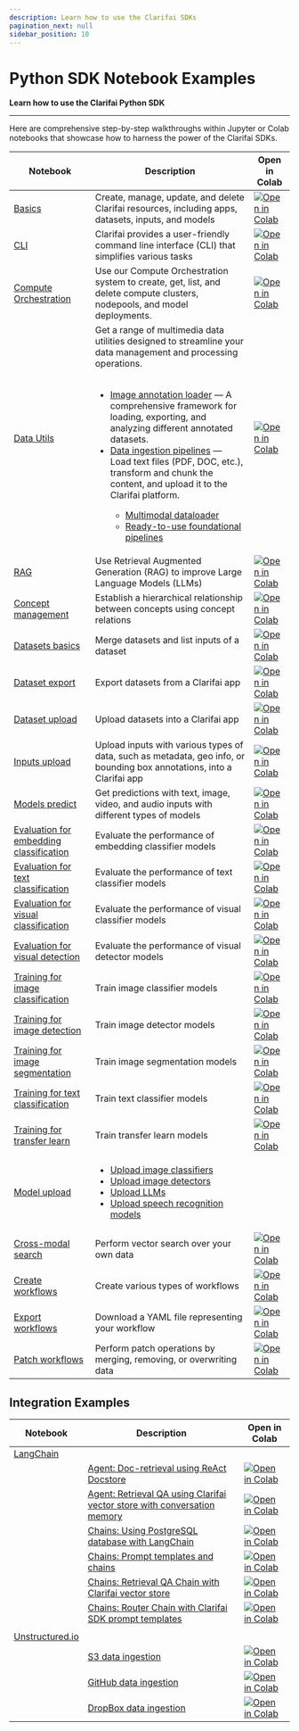 ```yaml
---
description: Learn how to use the Clarifai SDKs
pagination_next: null
sidebar_position: 10
---
```


# Python SDK Notebook Examples

**Learn how to use the Clarifai Python SDK**
<hr />


Here are comprehensive step-by-step walkthroughs within Jupyter or Colab notebooks that showcase how to harness the power of the Clarifai SDKs.

|Notebook  |  Description              |  Open in Colab                |
|----------|---------------------------|-------------------------------|
|  [Basics](https://github.com/Clarifai/examples/blob/main/basics/basics.ipynb) |   Create, manage, update, and delete Clarifai resources, including apps, datasets, inputs, and models |   [![Open in Colab](https://colab.research.google.com/assets/colab-badge.svg)](https://colab.research.google.com/github/Clarifai/examples/blob/main/basics/basics.ipynb)  |
| [CLI](https://github.com/Clarifai/examples/blob/main/CLI/compute_orchestration.ipynb) | Clarifai provides a user-friendly command line interface (CLI) that simplifies various tasks |[![Open in Colab](https://colab.research.google.com/assets/colab-badge.svg)]( https://colab.research.google.com/github/Clarifai/examples/blob/main/CLI/compute_orchestration.ipynb) |
| [Compute Orchestration](https://github.com/Clarifai/examples/blob/main/ComputeOrchestration/crud_operations.ipynb) |Use our Compute Orchestration system to create, get, list, and delete compute clusters, nodepools, and model deployments.|[![Open in Colab](https://colab.research.google.com/assets/colab-badge.svg)](https://colab.research.google.com/github/Clarifai/examples/blob/main/ComputeOrchestration/crud_operations.ipynb)   |
| [Data Utils](https://github.com/Clarifai/examples/tree/main/Data_Utils)  | Get a range of multimedia data utilities designed to streamline your data management and processing operations. <br/> <br/>  <ul> <li>[Image annotation loader](https://github.com/Clarifai/examples/blob/main/Data_Utils/Image%20Annotation/image_annotation_loader.ipynb)  — A comprehensive framework for loading, exporting, and analyzing different annotated datasets.  </li><li> [Data ingestion pipelines](https://github.com/Clarifai/examples/blob/main/Data_Utils/Ingestion%20pipelines/README.md) — Load text files (PDF, DOC, etc.), transform and chunk the content, and upload it to the Clarifai platform. </li> <ul> <li> [Multimodal dataloader](https://github.com/Clarifai/examples/blob/main/Data_Utils/Ingestion%20pipelines/Multimodal_dataloader.ipynb) </li>  <li>[Ready-to-use foundational pipelines](https://github.com/Clarifai/examples/blob/main/Data_Utils/Ingestion%20pipelines/Ready_to_use_foundational_pipelines.ipynb) </li> </ul> </ul> | [![Open in Colab](https://colab.research.google.com/assets/colab-badge.svg)](https://colab.research.google.com/github/Clarifai/examples/blob/main/Data_Utils/Image%20Annotation/image_annotation_loader.ipynb)   |
|[RAG](https://github.com/Clarifai/examples/blob/main/RAG/RAG.ipynb)| Use Retrieval Augmented Generation (RAG) to improve Large Language Models (LLMs) | [![Open in Colab](https://colab.research.google.com/assets/colab-badge.svg)](https://colab.research.google.com/github/Clarifai/examples/blob/main/RAG/RAG.ipynb)  |
| [Concept management](https://github.com/Clarifai/examples/blob/main/concepts/concept_management.ipynb) |  Establish a hierarchical relationship between concepts using concept relations  | [![Open in Colab](https://colab.research.google.com/assets/colab-badge.svg)](https://colab.research.google.com/github/Clarifai/examples/blob/main/concepts/concept_management.ipynb)  |
| [Datasets basics](https://github.com/Clarifai/examples/blob/main/datasets/basics.ipynb) | Merge datasets and list inputs of a dataset  |[![Open in Colab](https://colab.research.google.com/assets/colab-badge.svg)](https://colab.research.google.com/github/Clarifai/examples/blob/main/datasets/basics.ipynb) |
| [Dataset export](https://github.com/Clarifai/examples/blob/main/datasets/export/dataset_export.ipynb) |  Export datasets from a Clarifai app  | [![Open in Colab](https://colab.research.google.com/assets/colab-badge.svg)]( https://colab.research.google.com/github/Clarifai/examples/blob/main/datasets/export/dataset_export.ipynb)   |
| [Dataset upload](https://github.com/Clarifai/examples/blob/main/datasets/upload/dataset_upload.ipynb) | Upload datasets into a Clarifai app  | [![Open in Colab](https://colab.research.google.com/assets/colab-badge.svg)](https://colab.research.google.com/github/Clarifai/examples/blob/main/datasets/upload/dataset_upload.ipynb)     |
| [Inputs upload](https://github.com/Clarifai/examples/blob/main/datasets/upload/input_upload.ipynb) | Upload inputs with various types of data, such as metadata, geo info, or bounding box annotations, into a Clarifai app     |[![Open in Colab](https://colab.research.google.com/assets/colab-badge.svg)](https://colab.research.google.com/github/Clarifai/examples/blob/main/datasets/upload/input_upload.ipynb) |
| [Models predict](https://github.com/Clarifai/examples/blob/main/models/model_predict.ipynb) | Get predictions with text, image, video, and audio inputs with different types of models   | [![Open in Colab](https://colab.research.google.com/assets/colab-badge.svg)](https://colab.research.google.com/github/Clarifai/examples/blob/main/models/model_predict.ipynb)    |
| [Evaluation for embedding classification](https://github.com/Clarifai/examples/blob/main/models/model_eval/embedding_classifier_eval.ipynb) | Evaluate the performance of embedding classifier models    | [![Open in Colab](https://colab.research.google.com/assets/colab-badge.svg)](https://colab.research.google.com/github/Clarifai/examples/blob/main/models/model_eval/embedding_classifier_eval.ipynb)   |
|[Evaluation for text classification](https://github.com/Clarifai/examples/blob/main/models/model_eval/text_classification_eval.ipynb)| Evaluate the performance of text classifier models    | [![Open in Colab](https://colab.research.google.com/assets/colab-badge.svg)](https://colab.research.google.com/github/Clarifai/examples/blob/main/models/model_eval/text_classification_eval.ipynb)    |
|[Evaluation for visual classification](https://github.com/Clarifai/examples/blob/main/models/model_eval/visual_classifier_eval.ipynb) | Evaluate the performance of visual classifier models    | [![Open in Colab](https://colab.research.google.com/assets/colab-badge.svg)](https://colab.research.google.com/github/Clarifai/examples/blob/main/models/model_eval/visual_classifier_eval.ipynb)   |
| [Evaluation for visual detection](https://github.com/Clarifai/examples/blob/main/models/model_eval/visual_detector_eval.ipynb)      | Evaluate the performance of visual detector models   |  [![Open in Colab](https://colab.research.google.com/assets/colab-badge.svg)](https://colab.research.google.com/github/Clarifai/examples/blob/main/models/model_eval/visual_detector_eval.ipynb)    |
| [Training for image classification ](https://github.com/Clarifai/examples/blob/main/models/model_train/image-classification_training.ipynb) | Train image classifier models    | [![Open in Colab](https://colab.research.google.com/assets/colab-badge.svg)](https://colab.research.google.com/github/Clarifai/examples/blob/main/models/model_train/image-classification_training.ipynb)   |
| [Training for image detection](https://github.com/Clarifai/examples/blob/main/models/model_train/image-detection_training.ipynb)  | Train image  detector models    |   [![Open in Colab](https://colab.research.google.com/assets/colab-badge.svg)](https://colab.research.google.com/github/Clarifai/examples/blob/main/models/model_train/image-detection_training.ipynb)   |
| [Training for image segmentation](https://github.com/Clarifai/examples/blob/main/models/model_train/image-segmentation_training.ipynb)    | Train image segmentation models    |  [![Open in Colab](https://colab.research.google.com/assets/colab-badge.svg)](https://colab.research.google.com/github/Clarifai/examples/blob/main/models/model_train/image-segmentation_training.ipynb)    |
| [Training for text classification](https://github.com/Clarifai/examples/blob/main/models/model_train/text-classification_training.ipynb)    | Train text classifier models   |[![Open in Colab](https://colab.research.google.com/assets/colab-badge.svg)](https://colab.research.google.com/github/Clarifai/examples/blob/main/models/model_train/text-classification_training.ipynb)     |
| [Training for transfer learn](https://github.com/Clarifai/examples/blob/main/models/model_train/transfer_learn.ipynb) | Train transfer learn models    |  [![Open in Colab](https://colab.research.google.com/assets/colab-badge.svg)](https://colab.research.google.com/github/Clarifai/examples/blob/main/models/model_train/transfer_learn.ipynb)   |
| [Model upload](https://github.com/Clarifai/examples/tree/main/models/model_upload)   | <ul><li>[Upload image classifiers](https://github.com/Clarifai/examples/tree/main/models/model_upload/image-classifier/nsfw-image-classifier) </li> <li> [Upload image detectors](https://github.com/Clarifai/examples/tree/main/models/model_upload/image-detector/detr-resnet-image-detection) </li> <li> [Upload LLMs](https://github.com/Clarifai/examples/tree/main/models/model_upload/llms)</li> <li> [Upload speech recognition models](https://github.com/Clarifai/examples/tree/main/models/model_upload/speech-recognition/openai-whisper) </li> </ul>    |    |
| [Cross-modal search](https://github.com/Clarifai/examples/blob/main/search/cross_modal_search.ipynb) | Perform vector search over your own data | [![Open in Colab](https://colab.research.google.com/assets/colab-badge.svg)](https://colab.research.google.com/github/Clarifai/examples/blob/main/search/cross_modal_search.ipynb)   |
|  [Create workflows](https://github.com/Clarifai/examples/blob/main/workflows/create_workflow.ipynb) | Create various types of workflows   |  [![Open in Colab](https://colab.research.google.com/assets/colab-badge.svg)](https://colab.research.google.com/github/Clarifai/examples/blob/main/workflows/create_workflow.ipynb)  |
| [Export workflows](https://github.com/Clarifai/examples/blob/main/workflows/export_workflow.ipynb)     | Download a YAML file representing your workflow   |  [![Open in Colab](https://colab.research.google.com/assets/colab-badge.svg)](https://colab.research.google.com/github/Clarifai/examples/blob/main/workflows/export_workflow.ipynb)   |
|[Patch workflows](https://github.com/Clarifai/examples/blob/main/workflows/patch_workflow.ipynb)     |  Perform patch operations by merging, removing, or overwriting data  |  [![Open in Colab](https://colab.research.google.com/assets/colab-badge.svg)]( https://colab.research.google.com/github/Clarifai/examples/blob/main/workflows/patch_workflow.ipynb)   |


##  Integration Examples

|Notebook  |  Description              |  Open in Colab                |
|----------|---------------------------|-------------------------------|
|[LangChain](https://github.com/Clarifai/examples/tree/main/Integrations/Langchain)|  |                               |
|          | [Agent: Doc-retrieval using ReAct Docstore](https://github.com/Clarifai/examples/blob/main/Integrations/Langchain/Agents/Doc-retrieve_using_Langchain-ReAct_Agent.ipynb) |[![Open in Colab](https://colab.research.google.com/assets/colab-badge.svg)](https://colab.research.google.com/github/Clarifai/examples/blob/main/Integrations/Langchain/Agents/Doc-retrieve_using_Langchain-ReAct_Agent.ipynb)     |
|          | [Agent: Retrieval QA using Clarifai vector store with conversation memory](https://github.com/Clarifai/examples/blob/main/Integrations/Langchain/Agents/Retrieval_QA_with_Conversation_memory.ipynb) | [![Open in Colab](https://colab.research.google.com/assets/colab-badge.svg)](https://colab.research.google.com/github/Clarifai/examples/blob/main/Integrations/Langchain/Agents/Retrieval_QA_with_Conversation_memory.ipynb)  |
|          | [Chains: Using PostgreSQL database with LangChain](https://github.com/Clarifai/examples/blob/main/Integrations/Langchain/Chains/PostgreSQL_LLM.ipynb) | [![Open in Colab](https://colab.research.google.com/assets/colab-badge.svg)](https://colab.research.google.com/github/Clarifai/examples/blob/main/Integrations/Langchain/Chains/PostgreSQL_LLM.ipynb) |
|          | [Chains: Prompt templates and chains](https://github.com/Clarifai/examples/blob/main/Integrations/Langchain/Chains/Prompt-templates_and_chains.ipynb) |   [![Open in Colab](https://colab.research.google.com/assets/colab-badge.svg)](https://colab.research.google.com/github/Clarifai/examples/blob/main/Integrations/Langchain/Chains/Prompt-templates_and_chains.ipynb)                             |
|          | [Chains: Retrieval QA Chain with Clarifai vector store](https://github.com/Clarifai/examples/blob/main/Integrations/Langchain/Chains/Retrieval_QA_chain_with_Clarifai_Vectorstore.ipynb) | [![Open in Colab](https://colab.research.google.com/assets/colab-badge.svg)](https://colab.research.google.com/github/Clarifai/examples/blob/main/Integrations/Langchain/Chains/Retrieval_QA_chain_with_Clarifai_Vectorstore.ipynb)   |
|          | [Chains: Router Chain with Clarifai SDK prompt templates](https://github.com/Clarifai/examples/blob/main/Integrations/Langchain/Chains/Router_chain_examples_with_Clarifai_SDK.ipynb) |[![Open in Colab](https://colab.research.google.com/assets/colab-badge.svg)](https://colab.research.google.com/github/Clarifai/examples/blob/main/Integrations/Langchain/Chains/Router_chain_examples_with_Clarifai_SDK.ipynb)   |
|          |                           |                               |
| [Unstructured.io](https://github.com/Clarifai/examples/blob/main/Integrations/Unstructured/readme.md) |                           |                               |
|          |  [S3 data ingestion](https://github.com/Clarifai/examples/blob/main/Integrations/Unstructured/Clarifai_Unstructured_integration_demo.ipynb) |  [![Open in Colab](https://colab.research.google.com/assets/colab-badge.svg)](https://colab.research.google.com/github/Clarifai/examples/blob/main/Integrations/Unstructured/Clarifai_Unstructured_integration_demo.ipynb)                   |
|          |  [GitHub data ingestion](https://github.com/Clarifai/examples/blob/main/Integrations/Unstructured/Clarifai_github_using_unstructured_io_integration_example.ipynb)                         | [![Open in Colab](https://colab.research.google.com/assets/colab-badge.svg)](https://colab.research.google.com/github/Clarifai/examples/blob/main/Integrations/Unstructured/Clarifai_github_using_unstructured_io_integration_example.ipynb)    |
|          | [DropBox data ingestion](https://github.com/Clarifai/examples/blob/main/Integrations/Unstructured/Dropbox_Clarifai_Unstructured_integration_example.ipynb) |  [![Open in Colab](https://colab.research.google.com/assets/colab-badge.svg)](https://colab.research.google.com/github/Clarifai/examples/blob/main/Integrations/Unstructured/Dropbox_Clarifai_Unstructured_integration_example.ipynb)   |
